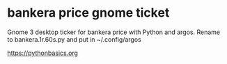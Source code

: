 # bankera price gnome ticket 

Gnome 3 desktop ticker for bankera price with Python and argos. Rename to bankera.1r.60s.py and put in ~/.config/argos

https://pythonbasics.org
